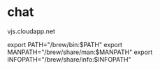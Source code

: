 # chat

vjs.cloudapp.net

export PATH="/brew/bin:$PATH"
export MANPATH="/brew/share/man:$MANPATH"
export INFOPATH="/brew/share/info:$INFOPATH"